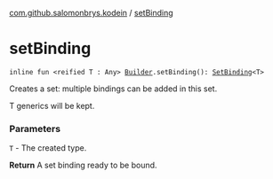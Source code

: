 [com.github.salomonbrys.kodein](index.md) / [setBinding](.)

# setBinding

`inline fun <reified T : Any> `[`Builder`](-kodein/-builder/index.md)`.setBinding(): `[`SetBinding`](../com.github.salomonbrys.kodein.bindings/-set-binding/index.md)`<T>`

Creates a set: multiple bindings can be added in this set.

T generics will be kept.

### Parameters

`T` - The created type.

**Return**
A set binding ready to be bound.

